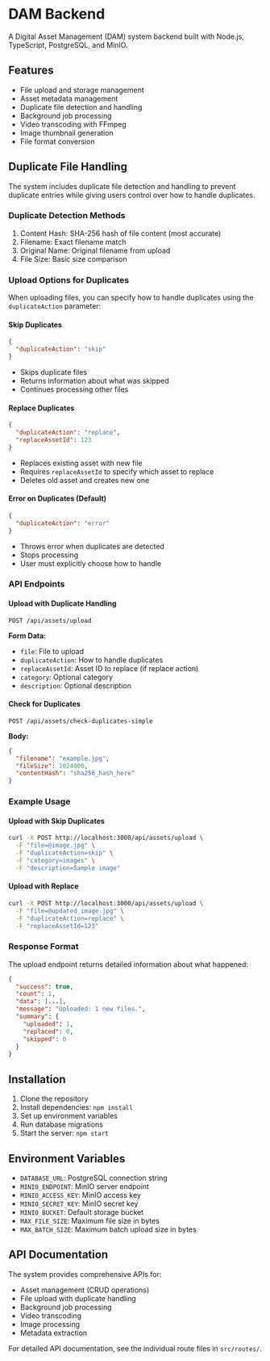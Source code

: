 # DAM Backend

A Digital Asset Management (DAM) system backend built with Node.js, TypeScript, PostgreSQL, and MinIO.

## Features

- File upload and storage management
- Asset metadata management
- Duplicate file detection and handling
- Background job processing
- Video transcoding with FFmpeg
- Image thumbnail generation
- File format conversion

## Duplicate File Handling

The system includes duplicate file detection and handling to prevent duplicate entries while giving users control over how to handle duplicates.

### Duplicate Detection Methods

1. Content Hash: SHA-256 hash of file content (most accurate)
2. Filename: Exact filename match
3. Original Name: Original filename from upload
4. File Size: Basic size comparison

### Upload Options for Duplicates

When uploading files, you can specify how to handle duplicates using the `duplicateAction` parameter:

#### Skip Duplicates

```json
{
  "duplicateAction": "skip"
}
```

- Skips duplicate files
- Returns information about what was skipped
- Continues processing other files

#### Replace Duplicates

```json
{
  "duplicateAction": "replace",
  "replaceAssetId": 123
}
```

- Replaces existing asset with new file
- Requires `replaceAssetId` to specify which asset to replace
- Deletes old asset and creates new one

#### Error on Duplicates (Default)

```json
{
  "duplicateAction": "error"
}
```

- Throws error when duplicates are detected
- Stops processing
- User must explicitly choose how to handle

### API Endpoints

#### Upload with Duplicate Handling

```
POST /api/assets/upload
```

**Form Data:**

- `file`: File to upload
- `duplicateAction`: How to handle duplicates
- `replaceAssetId`: Asset ID to replace (if replace action)
- `category`: Optional category
- `description`: Optional description

#### Check for Duplicates

```
POST /api/assets/check-duplicates-simple
```

**Body:**

```json
{
  "filename": "example.jpg",
  "fileSize": 1024000,
  "contentHash": "sha256_hash_here"
}
```

### Example Usage

#### Upload with Skip Duplicates

```bash
curl -X POST http://localhost:3000/api/assets/upload \
  -F "file=@image.jpg" \
  -F "duplicateAction=skip" \
  -F "category=images" \
  -F "description=Sample image"
```

#### Upload with Replace

```bash
curl -X POST http://localhost:3000/api/assets/upload \
  -F "file=@updated_image.jpg" \
  -F "duplicateAction=replace" \
  -F "replaceAssetId=123"
```

### Response Format

The upload endpoint returns detailed information about what happened:

```json
{
  "success": true,
  "count": 1,
  "data": [...],
  "message": "Uploaded: 1 new files.",
  "summary": {
    "uploaded": 1,
    "replaced": 0,
    "skipped": 0
  }
}
```

## Installation

1. Clone the repository
2. Install dependencies: `npm install`
3. Set up environment variables
4. Run database migrations
5. Start the server: `npm start`

## Environment Variables

- `DATABASE_URL`: PostgreSQL connection string
- `MINIO_ENDPOINT`: MinIO server endpoint
- `MINIO_ACCESS_KEY`: MinIO access key
- `MINIO_SECRET_KEY`: MinIO secret key
- `MINIO_BUCKET`: Default storage bucket
- `MAX_FILE_SIZE`: Maximum file size in bytes
- `MAX_BATCH_SIZE`: Maximum batch upload size in bytes

## API Documentation

The system provides comprehensive APIs for:

- Asset management (CRUD operations)
- File upload with duplicate handling
- Background job processing
- Video transcoding
- Image processing
- Metadata extraction

For detailed API documentation, see the individual route files in `src/routes/`.
